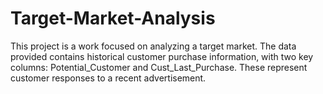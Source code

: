 # Target-Market-Analysis
This project is a work focused on analyzing a target market. The data provided contains historical customer purchase information, with two key columns: Potential_Customer and Cust_Last_Purchase. These represent customer responses to a recent advertisement.
